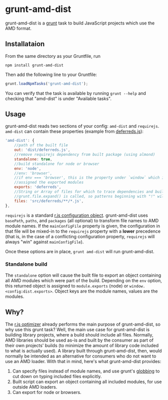 grunt-amd-dist
=============

grunt-amd-dist is a [grunt](http://gruntjs.com/) task to build JavaScript
projects which use the AMD format.


Installataion
-------------

From the same directory as your Gruntfile, run

```
npm install grunt-amd-dist
```

Then add the following line to your Gruntfile:

```js
grunt.loadNpmTasks('grunt-amd-dist');
```

You can verify that the task is available by running `grunt --help` and
checking that "amd-dist" is under "Available tasks".


Usage
-----

grunt-amd-dist reads two sections of your config: `amd-dist` and `requirejs`.
`amd-dist` can contain these properties (example from
[deferreds.js](https://github.com/zship/deferreds.js)):

```js
'amd-dist': {
	//path of the built file
	out: 'dist/deferreds.js',
	//remove requirejs dependency from built package (using almond)
	standalone: true,
	//build standalone for node or browser
	env: 'node',
	//env: 'browser',
	//if env === 'browser', this is the property under `window` which is
	//assigned the exported modules
	exports: 'deferreds',
	//String or Array of files for which to trace dependencies and build
	//grunt.file.expand() is called, so patterns beginning with "!" will be excluded
	files: 'src/deferreds/**/*.js',
},
```

`requirejs` is a standard [r.js configuration
object](https://github.com/jrburke/r.js/blob/master/build/example.build.js).
grunt-amd-dist uses `basePath`, `paths`, and `packages` (all optional) to
transform file names to AMD module names.  If the `mainConfigFile`
property is given, the configuration in that file will be mixed-in to the
`requirejs` property with a **lower** precedence (that is, in the case of a
conflicting configuration property, `requirejs` will always "win" against
`mainConfigFile`).

Once these options are in place, `grunt amd-dist` will run grunt-amd-dist.


### Standalone build

The `standalone` option will cause the built file to export an object
containing all AMD modules which were part of the build. Depending on the `env`
option, this returned object is assigned to `module.exports` (node) or
`window.<config:dist.exports>`. Object keys are the module names, values are the
modules.


Why?
----

The [r.js optimizer](https://github.com/jrburke/r.js) already performs the main
purpose of grunt-amd-dist, so why use this grunt task? Well, the main use case
for grunt-amd-dist is building library projects, where a build should include
all files. Normally, AMD libraries should be used as-is and built by the
consumer as part of their own projects' builds (to minimize the amount of
library code included to what is actually used). A library built through
grunt-amd-dist, then, would normally be intended as an alternative for consumers who
do not want to use an AMD loader. With that in mind, here's what grunt-amd-dist
provides:

1. Can specify files instead of module names, and use grunt's
   [globbing](https://github.com/gruntjs/grunt/blob/0.3-stable/docs/api_file.md#gruntfileexpand)
   to cut down on typing included files explicitly.
2. Built script can export an object containing all included modules, for use
   outside AMD loaders.
3. Can export for node or browsers.
